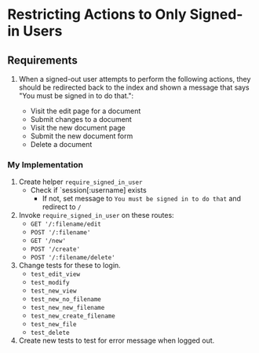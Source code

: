 # Restricting Actions to Only Signed-in Users
## Requirements
1. When a signed-out user attempts to perform the following actions, they should be redirected back to the index and shown a message that says "You must be signed in to do that.":

    - Visit the edit page for a document
    - Submit changes to a document
    - Visit the new document page
    - Submit the new document form
    - Delete a document

### My Implementation
1. Create helper `require_signed_in_user`
    - Check if `session[:username] exists
        - If not, set message to `You must be signed in to do that` and redirect to `/`
2. Invoke `require_signed_in_user` on these routes:
    - `GET '/:filename/edit`
    - `POST '/:filename'`
    - `GET '/new'`
    - `POST '/create'`
    - `POST '/:filename/delete'`
3. Change tests for these to login.
    - `test_edit_view`
    - `test_modify`
    - `test_new_view`
    - `test_new_no_filename`
    - `test_new_new_filename`
    - `test_new_create_filename`
    - `test_new_file`
    - `test_delete`
4. Create new tests to test for error message when logged out.
